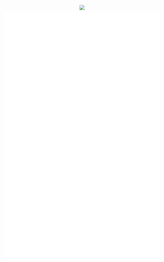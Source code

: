 <div align="center">
	<a href="https://app.hackthebox.com/profile/23872">
		<img src="https://www.hackthebox.com/badge/image/23872">
	</a>
	<br>
	<a href="https://github.com/sebastianpc">
		<img src="https://github.com/sebastianpc/sebastianpc/raw/master/header.svg" width="800" height="400">
	</a>
	<br>
	<a href="https://www.python.org/">
		<img src="https://github.com/sebastianpc/sebastianpc/raw/master/programminglanguage.svg" width="800" height="400">
	</a>
	<br>
</div>
